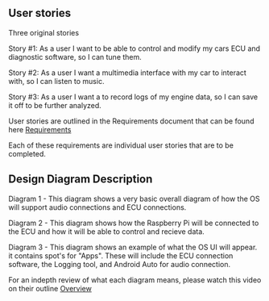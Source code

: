 ## User stories
Three original stories

Story #1: As a user I want to be able to control and modify my cars ECU and diagnostic software, so I can tune them.

Story #2: As a user I want a multimedia interface with my car to interact with, so I can listen to music.

Story #3: As a user I want a to record logs of my engine data, so I can save it off to be further analyzed.

User stories are outlined in the Requirements document that can be found here [Requirements](https://github.com/teddybear2733/AutoConnect/blob/main/Project%20Overview/Requirements.md)

Each of these requirements are individual user stories that are to be completed.

## Design Diagram Description

Diagram 1 - This diagram shows a very basic overall diagram of how the OS will support audio connections and ECU connections.

Diagram 2 - This diagram shows how the Raspberry Pi will be connected to the ECU and how it will be able to control and recieve data.

Diagram 3 - This diagram shows an example of what the OS UI will appear. it contains spot's for "Apps". These will include the ECU connection software, the Logging tool, and Android Auto for audio connection.

For an indepth review of what each diagram means, please watch this video on their outline [Overview](https://www.youtube.com/watch?v=z9g_g4PwOq4)
